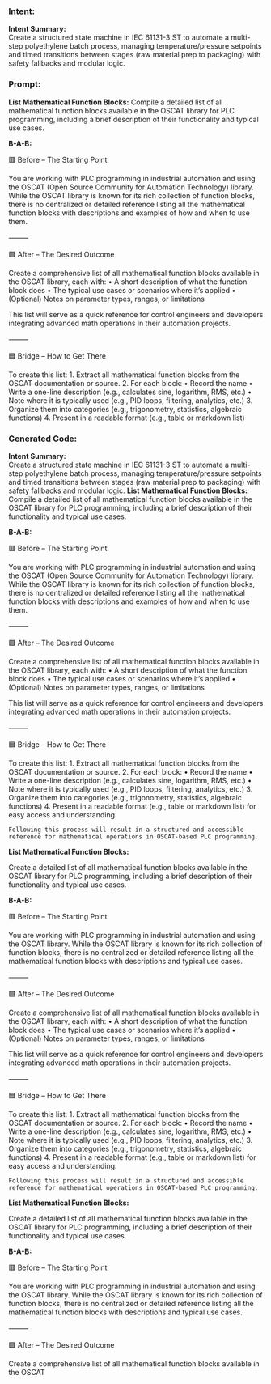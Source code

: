 ### Intent:
**Intent Summary:**  
Create a structured state machine in IEC 61131-3 ST to automate a multi-step polyethylene batch process, managing temperature/pressure setpoints and timed transitions between stages (raw material prep to packaging) with safety fallbacks and modular logic.

### Prompt:
**List Mathematical Function Blocks:**
Compile a detailed list of all mathematical function blocks available in the OSCAT library for PLC programming, including a brief description of their functionality and typical use cases.

**B-A-B:**

🟥 Before – The Starting Point

You are working with PLC programming in industrial automation and using the OSCAT (Open Source Community for Automation Technology) library. While the OSCAT library is known for its rich collection of function blocks, there is no centralized or detailed reference listing all the mathematical function blocks with descriptions and examples of how and when to use them.

⸻

🟩 After – The Desired Outcome

Create a comprehensive list of all mathematical function blocks available in the OSCAT library, each with:
	•	A short description of what the function block does
	•	The typical use cases or scenarios where it’s applied
	•	(Optional) Notes on parameter types, ranges, or limitations

This list will serve as a quick reference for control engineers and developers integrating advanced math operations in their automation projects.

⸻

🟦 Bridge – How to Get There

To create this list:
	1.	Extract all mathematical function blocks from the OSCAT documentation or source.
	2.	For each block:
	•	Record the name
	•	Write a one-line description (e.g., calculates sine, logarithm, RMS, etc.)
	•	Note where it is typically used (e.g., PID loops, filtering, analytics, etc.)
	3.	Organize them into categories (e.g., trigonometry, statistics, algebraic functions)
	4.	Present in a readable format (e.g., table or markdown list)

### Generated Code:
**Intent Summary:**  
Create a structured state machine in IEC 61131-3 ST to automate a multi-step polyethylene batch process, managing temperature/pressure setpoints and timed transitions between stages (raw material prep to packaging) with safety fallbacks and modular logic.
**List Mathematical Function Blocks:**
Compile a detailed list of all mathematical function blocks available in the OSCAT library for PLC programming, including a brief description of their functionality and typical use cases.

**B-A-B:**

🟥 Before – The Starting Point

You are working with PLC programming in industrial automation and using the OSCAT (Open Source Community for Automation Technology) library. While the OSCAT library is known for its rich collection of function blocks, there is no centralized or detailed reference listing all the mathematical function blocks with descriptions and examples of how and when to use them.

⸻

🟩 After – The Desired Outcome

Create a comprehensive list of all mathematical function blocks available in the OSCAT library, each with:
	•	A short description of what the function block does
	•	The typical use cases or scenarios where it’s applied
	•	(Optional) Notes on parameter types, ranges, or limitations

This list will serve as a quick reference for control engineers and developers integrating advanced math operations in their automation projects.

⸻

🟦 Bridge – How to Get There

To create this list:
	1.	Extract all mathematical function blocks from the OSCAT documentation or source.
	2.	For each block:
	•	Record the name
	•	Write a one-line description (e.g., calculates sine, logarithm, RMS, etc.)
	•	Note where it is typically used (e.g., PID loops, filtering, analytics, etc.)
	3.	Organize them into categories (e.g., trigonometry, statistics, algebraic functions)
	4.	Present in a readable format (e.g., table or markdown list) for easy access and understanding.

	Following this process will result in a structured and accessible reference for mathematical operations in OSCAT-based PLC programming.

**List Mathematical Function Blocks:**

Create a detailed list of all mathematical function blocks available in the OSCAT library for PLC programming, including a brief description of their functionality and typical use cases.

**B-A-B:**

🟥 Before – The Starting Point

You are working with PLC programming in industrial automation and using the OSCAT library. While the OSCAT library is known for its rich collection of function blocks, there is no centralized or detailed reference listing all the mathematical function blocks with descriptions and typical use cases.

⸻

🟩 After – The Desired Outcome

Create a comprehensive list of all mathematical function blocks available in the OSCAT library, each with:
	•	A short description of what the function block does
	•	The typical use cases or scenarios where it’s applied
	•	(Optional) Notes on parameter types, ranges, or limitations

This list will serve as a quick reference for control engineers and developers integrating advanced math operations in their automation projects.

⸻

🟦 Bridge – How to Get There

To create this list:
	1.	Extract all mathematical function blocks from the OSCAT documentation or source.
	2.	For each block:
	•	Record the name
	•	Write a one-line description (e.g., calculates sine, logarithm, RMS, etc.)
	•	Note where it is typically used (e.g., PID loops, filtering, analytics, etc.)
	3.	Organize them into categories (e.g., trigonometry, statistics, algebraic functions)
	4.	Present in a readable format (e.g., table or markdown list) for easy access and understanding.

	Following this process will result in a structured and accessible reference for mathematical operations in OSCAT-based PLC programming.

**List Mathematical Function Blocks:**

Create a detailed list of all mathematical function blocks available in the OSCAT library for PLC programming, including a brief description of their functionality and typical use cases.

**B-A-B:**

🟥 Before – The Starting Point

You are working with PLC programming in industrial automation and using the OSCAT library. While the OSCAT library is known for its rich collection of function blocks, there is no centralized or detailed reference listing all the mathematical function blocks with descriptions and typical use cases.

⸻

🟩 After – The Desired Outcome

Create a comprehensive list of all mathematical function blocks available in the OSCAT

